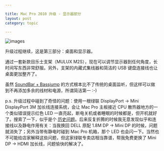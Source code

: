 ```yaml
---

title: Mac Pro 2010 升级 - 显示器部分
layout: post
category: topic

---
```



![images](http://i.v2ex.co/2R87vT79.jpeg)

升级过程继续，这是第三部分：桌面和显示器。

通过一套新款目乐士支架（MULUX M2S），现在可以调节显示器到任何角度，长时间写东西非常舒服。另外，支架的内藏式集线器和简洁的 USB 键盘连接线也让桌面更加整齐了。

虽然 [SoundBar + Bassjump](http://kai.lkmake.com/topic/2014/08/15/bassjump+soundbar/) 的方式根本比不了传统的桌面监听，但这样可以做到不再添加多余的线材和电源，所谓简洁第一 :-)

p.s. 升级过程中碰到了奇怪的问题：使用一根绿联 DisplayPort -> Mini DisplayPort 3M 加长线连接系统，会让 Mac Pro 主板接近 CPU 散热器地方的一个类似错误提示红色 LED 一直亮起，断电关机或者睡眠的时候都是，但开机就好了。搜索了一下，似乎是个 [历史问题](https://discussions.apple.com/thread/3505197)。后来反复折腾的时候我无意发现似乎和连接线以及静电作用有关：当我换回 DELL 原配 1.8M DP -> Mini DP 的时候，问题就消失了；另外当带有静电时碰到 Mac Pro 机箱，那个 LED 也会闪一下。当然也不可能给店家解释这些问题，但这家绿联专卖店相当靠谱，帮我免费更换了 Mini DP -> HDMI 加长线，问题愉快的解决了。